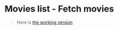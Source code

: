# Movies list - Fetch movies

> Here is [the working version](https://claudiakalnitskaya.github.io/react_movies-list-fetch-movies/)
